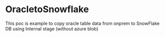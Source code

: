 # OracletoSnowflake
This poc is example to copy oracle table data from onprem to SnowFlake DB using Internal stage (without azure blob)

